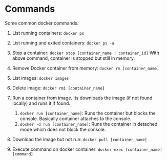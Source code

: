 # Commands
Some common docker commands.

1. List running containers: `docker ps`
2. List running and exited containers: `docker ps -a`
3. Stop a container: `docker stop [container_name | container_id]`
	With above command, container is stopped but still in memory.

4. Remove Docker container from memory: `docker rm [container_name]`
5. List images: `docker images`
6. Delete image: `docker rmi [container_name]`
7. Run a container from image. Its downloads the image (if not found locally) and runs it if found.
    1. `docker run [container_name]`: Runs the container but blocks the console. Basically container attaches to the console.
    2. `docker -d run [container_name]`: Runs the container in detached mode which does not block the console.
	

8. Download the image but not run: `docker pull [container_name]`
9. Execute command on docker container: `docker exec [container_name] [command]`
